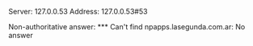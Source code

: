 Server:		127.0.0.53
Address:	127.0.0.53#53

Non-authoritative answer:
*** Can't find npapps.lasegunda.com.ar: No answer


